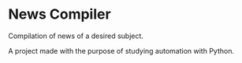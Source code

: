# News Compiler

Compilation of news of a desired subject.

A project made with the purpose of studying automation with Python.
